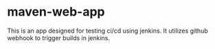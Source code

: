 # maven-web-app 

This is an app designed for testing ci/cd using jenkins.
It utilizes github webhook to trigger builds in jenkins.
